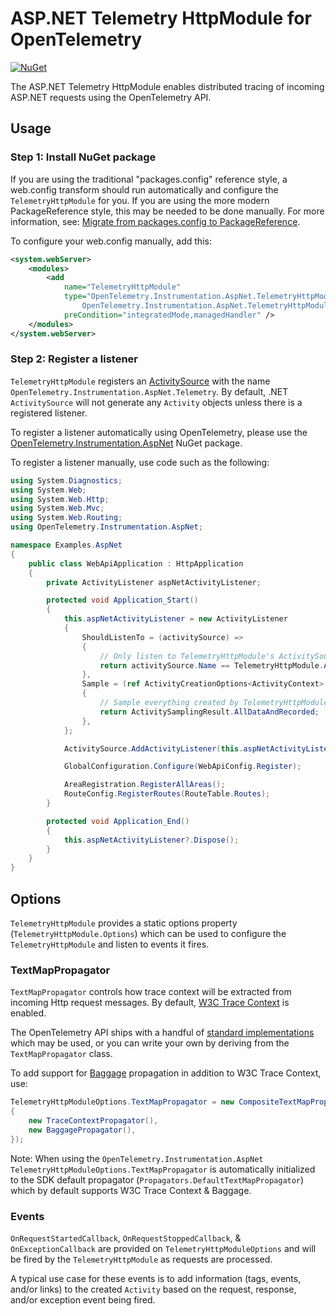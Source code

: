 # ASP.NET Telemetry HttpModule for OpenTelemetry

[![NuGet](https://img.shields.io/nuget/v/OpenTelemetry.Instrumentation.AspNet.TelemetryHttpModule.svg)](https://www.nuget.org/packages/OpenTelemetry.Instrumentation.AspNet.TelemetryHttpModule/)

The ASP.NET Telemetry HttpModule enables distributed tracing of incoming ASP.NET
requests using the OpenTelemetry API.

## Usage

### Step 1: Install NuGet package

If you are using the traditional "packages.config" reference style, a web.config
transform should run automatically and configure the `TelemetryHttpModule` for
you. If you are using the more modern PackageReference style, this may be needed
to be done manually. For more information, see: [Migrate from packages.config to
PackageReference](https://docs.microsoft.com/en-us/nuget/consume-packages/migrate-packages-config-to-package-reference).

To configure your web.config manually, add this:

```xml
<system.webServer>
    <modules>
        <add
            name="TelemetryHttpModule"
            type="OpenTelemetry.Instrumentation.AspNet.TelemetryHttpModule,
                OpenTelemetry.Instrumentation.AspNet.TelemetryHttpModule"
            preCondition="integratedMode,managedHandler" />
    </modules>
</system.webServer>
```

### Step 2: Register a listener

`TelemetryHttpModule` registers an
[ActivitySource](https://docs.microsoft.com/en-us/dotnet/api/system.diagnostics.activitysource)
with the name `OpenTelemetry.Instrumentation.AspNet.Telemetry`. By default, .NET
`ActivitySource` will not generate any `Activity` objects unless there is a
registered listener.

To register a listener automatically using OpenTelemetry, please use the
[OpenTelemetry.Instrumentation.AspNet](https://www.nuget.org/packages/OpenTelemetry.Instrumentation.AspNet/)
NuGet package.

To register a listener manually, use code such as the following:

```csharp
using System.Diagnostics;
using System.Web;
using System.Web.Http;
using System.Web.Mvc;
using System.Web.Routing;
using OpenTelemetry.Instrumentation.AspNet;

namespace Examples.AspNet
{
    public class WebApiApplication : HttpApplication
    {
        private ActivityListener aspNetActivityListener;

        protected void Application_Start()
        {
            this.aspNetActivityListener = new ActivityListener
            {
                ShouldListenTo = (activitySource) =>
                {
                    // Only listen to TelemetryHttpModule's ActivitySource.
                    return activitySource.Name == TelemetryHttpModule.AspNetSourceName;
                },
                Sample = (ref ActivityCreationOptions<ActivityContext> options) =>
                {
                    // Sample everything created by TelemetryHttpModule's ActivitySource.
                    return ActivitySamplingResult.AllDataAndRecorded;
                },
            };

            ActivitySource.AddActivityListener(this.aspNetActivityListener);

            GlobalConfiguration.Configure(WebApiConfig.Register);

            AreaRegistration.RegisterAllAreas();
            RouteConfig.RegisterRoutes(RouteTable.Routes);
        }

        protected void Application_End()
        {
            this.aspNetActivityListener?.Dispose();
        }
    }
}
```

## Options

`TelemetryHttpModule` provides a static options property
(`TelemetryHttpModule.Options`) which can be used to configure the
`TelemetryHttpModule` and listen to events it fires.

### TextMapPropagator

`TextMapPropagator` controls how trace context will be extracted from incoming
Http request messages. By default, [W3C Trace
Context](https://www.w3.org/TR/trace-context/) is enabled.

The OpenTelemetry API ships with a handful of [standard
implementations](https://github.com/open-telemetry/opentelemetry-dotnet/tree/main/src/OpenTelemetry.Api/Context/Propagation)
which may be used, or you can write your own by deriving from the
`TextMapPropagator` class.

To add support for
[Baggage](https://github.com/open-telemetry/opentelemetry-specification/blob/main/specification/baggage/api.md)
propagation in addition to W3C Trace Context, use:

```csharp
TelemetryHttpModuleOptions.TextMapPropagator = new CompositeTextMapPropagator(new TextMapPropagator[]
{
    new TraceContextPropagator(),
    new BaggagePropagator(),
});
```

Note: When using the `OpenTelemetry.Instrumentation.AspNet`
`TelemetryHttpModuleOptions.TextMapPropagator` is automatically initialized to
the SDK default propagator (`Propagators.DefaultTextMapPropagator`) which by
default supports W3C Trace Context & Baggage.

### Events

`OnRequestStartedCallback`, `OnRequestStoppedCallback`, & `OnExceptionCallback`
are provided on `TelemetryHttpModuleOptions` and will be fired by the
`TelemetryHttpModule` as requests are processed.

A typical use case for these events is to add information (tags, events, and/or
links) to the created `Activity` based on the request, response, and/or
exception event being fired.
